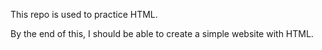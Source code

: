 This repo is used to practice HTML.

By the end of this, I should be able to create a simple website with HTML.